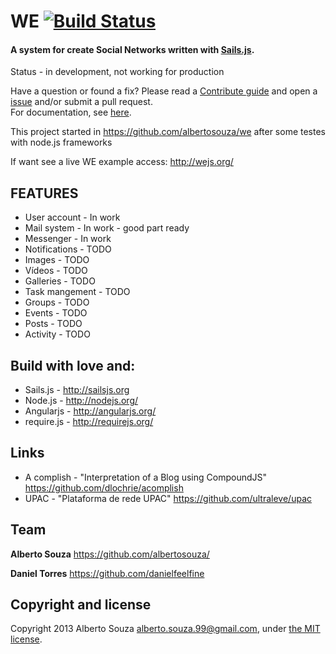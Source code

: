 # WE [![Build Status](https://travis-ci.org/we-cms/we.png?branch=master)](https://travis-ci.org/we-cms/we)
#### A system for create Social Networks  written with [Sails.js](http://sailsjs.org).

Status - in development, not working for production

Have a question or found a fix? Please read a [Contribute guide](https://github.com/we-cms/we/blob/master/CONTRIBUTING.md) and open a [issue](https://github.com/we-cms/we/issues) and/or submit a pull request. <br>
For documentation, see [here](https://github.com/we-cms/we/blob/master/DOCUMENTATION.md).

This project started in https://github.com/albertosouza/we after some testes with node.js frameworks

If want see a live WE example access: http://wejs.org/

## FEATURES

* User account - In work
* Mail system - In work - good part ready
* Messenger - In work
* Notifications - TODO
* Images - TODO
* Vídeos - TODO
* Galleries - TODO
* Task mangement - TODO
* Groups - TODO
* Events - TODO
* Posts - TODO
* Activity - TODO


## Build with love and:
* Sails.js - http://sailsjs.org
* Node.js - http://nodejs.org/
* Angularjs - http://angularjs.org/
* require.js - http://requirejs.org/

## Links
* A complish - "Interpretation of a Blog using CompoundJS" https://github.com/dlochrie/acomplish
* UPAC - "Plataforma de rede UPAC" https://github.com/ultraleve/upac


## Team

**Alberto Souza** <https://github.com/albertosouza/>

**Daniel Torres** <https://github.com/danielfeelfine>


## Copyright and license

Copyright 2013 Alberto Souza <alberto.souza.99@gmail.com>, under [the MIT license](LICENSE).
